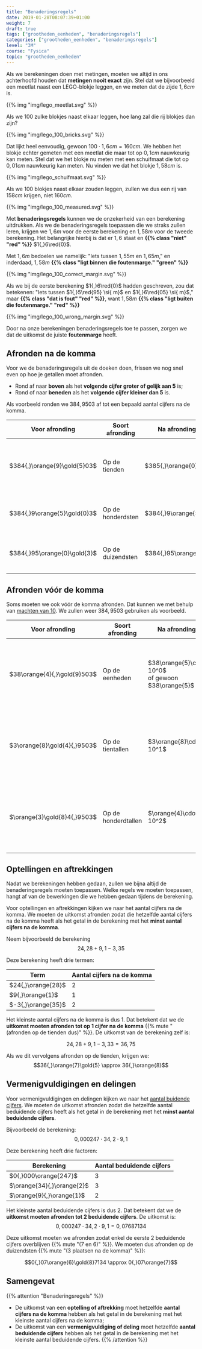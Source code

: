 ```yaml
---
title: "Benaderingsregels"
date: 2019-01-28T08:07:39+01:00
weight: 7
draft: true
tags: ["grootheden_eenheden", "benaderingsregels"]
categories: ["grootheden_eenheden", "benaderingsregels"]
level: "3M"
course: "Fysica"
topic: "grootheden_eenheden"
---
```

Als we berekeningen doen met metingen, moeten we altijd in ons achterhoofd
houden dat **metingen nooit exact** zijn. Stel dat we bijvoorbeeld een meetlat
naast een LEGO-blokje leggen, en we meten dat de zijde
$1{,}6 \si{ cm}$ is.

{{% img "img/lego_meetlat.svg" %}}

Als we 100 zulke blokjes naast elkaar leggen,
hoe lang zal die rij blokjes dan zijn?

{{% img "img/lego_100_bricks.svg" %}}

Dat lijkt heel eenvoudig, gewoon $100 \cdot 1{,}6 \si{ cm} = 160 \si{ cm}$. We
hebben het blokje echter gemeten met een meetlat die maar tot op $0{,}1 \si{
cm}$ nauwkeurig kan meten. Stel dat we het blokje nu meten met een schuifmaat
die tot op $0{,}01 \si{ cm}$ nauwkeurig kan meten. Nu vinden we dat het blokje
$1{,}58 \si{ cm}$ is.

{{% img "img/lego_schuifmaat.svg" %}}

Als we 100 blokjes naast elkaar zouden leggen, zullen we dus een rij van $158
\si{ cm}$ krijgen, niet $160 \si{ cm}$.

{{% img "img/lego_100_measured.svg" %}}

Met **benaderingsregels** kunnen we de onzekerheid van een berekening
uitdrukken. Als we de benaderingsregels toepassen die we straks zullen leren,
krijgen we $1{,}6 \si{ m}$ voor de eerste berekening en $1{,}58 \si{ m}$ voor
de tweede berekening. Het belangrijke hierbij is dat er $1{,}6$ staat en
**{{% class "niet" "red" %}}**
$1{,}6\red{0}$. 

Met $1{,}6 \si{ m}$ bedoelen we namelijk: "Iets tussen $1{,}55 \si{ m}$ en
$1{,}65 \si{ m}$," en inderdaad, $1{,}58 \si{ m}$
**{{% class "ligt binnen die foutenmarge." "green" %}}**

{{% img "img/lego_100_correct_margin.svg" %}}

Als we bij de eerste berekening $1{,}6\red{0}$ hadden geschreven, zou dat
betekenen: "Iets tussen $1{,}5\red{95} \si{ m}$ en $1{,}6\red{05} \si{ m}$,"
maar
**{{% class "dat is fout" "red" %}}**,
want $1{,}58 \si{ m}$
**{{% class "ligt buiten die foutenmarge." "red" %}}**

{{% img "img/lego_100_wrong_margin.svg" %}}

Door na onze berekeningen benaderingsregels toe te passen, zorgen we dat de
uitkomst de juiste **foutenmarge** heeft.

## Afronden na de komma
Voor we de benaderingsregels uit de doeken doen, frissen we nog snel even op
hoe je getallen moet afronden.

* Rond af naar **boven** als het **volgende cijfer groter of gelijk aan 5** is;
* Rond of naar **beneden** als het **volgende cijfer kleiner dan 5** is.

Als voorbeeld ronden we $384{,}9503$ af tot een bepaald aantal cijfers na de
komma.

| Voor afronding                        | Soort afronding         | Na afronding             | Uitleg                                                                                          |
| ------------------------------------- | ----------------------- | ------------------------ | ----------------------------------------------------------------------------------------------- |
| $384{,}\orange{9}\gold{5}03$   | Op de tienden           | $385{,}\orange{0}$     | $\gold{5} \ge 5$ dus $\orange{9}$ wordt $1\orange{0}$, waardoor de $4$ een $5$ wordt   |
| $384{,}9\orange{5}\gold{0}3$   | Op de honderdsten       | $384{,}9\orange{5}$    | $\gold{0} \lt 5$ dus $\orange{5}$ blijft $\orange{5}$                                  |
| $384{,}95\orange{0}\gold{3}$   | Op de duizendsten       | $384{,}95\orange{0}$   | $\gold{3} \lt 5$ dus $\orange{0}$ blijft $\orange{0}$                                  |

## Afronden vóór de komma
Soms moeten we ook vóór de komma afronden.  Dat kunnen we met behulp van
[machten van 10](../machten_van_10).  We zullen weer $384{,}9503$ gebruiken als
voorbeeld.

| Voor afronding                        | Soort afronding       | Na afronding                                          | Uitleg                                                                                                                                          |
|---------------------------------------|-----------------------|-------------------------------------------------------|-------------------------------------------------------------------------------------------------------------------------------------------------|
| $38\orange{4}{,}\gold{9}503$   | Op de eenheden        | $38\orange{5}\cdot 10^0$<br> of gewoon $38\orange{5}$ | $\gold{9} \ge 5$ dus $\orange{4}$ wordt $\orange{5}$<br> Vermenigvuldigen met $10^0 = 1$ omdat we afronden op de **een**heden          |
| $3\orange{8}\gold{4}{,}9503$   | Op de tientallen      | $3\orange{8}\cdot 10^1$                             | $\gold{4} \lt 5$ dus $\orange{8}$ blijft $\orange{8}$<br> Vermenigvuldigen met $10^1 = 10$ omdat we afronden op de **tien**tallen      |
| $\orange{3}\gold{8}4{,}9503$   | Op de honderdtallen   | $\orange{4}\cdot 10^2$                              | $\gold{8} \ge 5$ dus $\orange{3}$ wordt $\orange{4}$<br> Vermenigvuldigen met $10^2 = 100$ omdat we afronden op de **honderd**tallen   |


## Optellingen en aftrekkingen
Nadat we berekeningen hebben gedaan, zullen we bijna altijd de
benaderingsregels moeten toepassen. Welke regels we moeten toepassen, hangt af 
van de bewerkingen die we hebben gedaan tijdens de berekening.

Voor optellingen en aftrekkingen kijken we naar het aantal cijfers na de komma. 
We moeten de uitkomst afronden zodat die hetzelfde aantal cijfers na de komma 
heeft als het getal in de berekening met het **minst aantal cijfers na de 
komma**.

Neem bijvoorbeeld de berekening
$$24{,}28 + 9{,}1 - 3{,}35$$

Deze berekening heeft drie termen:

| Term               | Aantal cijfers na de komma   |
| ------             | ---------------------------- |
| $24{,}\orange{28}$ | 2                            |
| $9{,}\orange{1}$   | 1                            |
| $-3{,}\orange{35}$ | 2                            |

Het kleinste aantal cijfers na de komma is dus 1. Dat betekent dat we de 
**uitkomst moeten afronden tot op 1 cijfer na de komma**
{{% mute "(afronden op de tienden dus)" %}}. De uitkomst van de berekening zelf 
is:

$$24{,}28 + 9{,}1 - 3{,}33 = 36{,}75$$

Als we dit vervolgens afronden op de tienden, krijgen we:
$$36{,}\orange{7}\gold{5} \approx 36{,}\orange{8}$$

## Vermenigvuldigingen en delingen
Voor vermenigvuldigingen en delingen kijken we naar het [aantal buidende 
cijfers](../beduidende_cijfers/#aantal-beduidende-cijfers).  We moeten de 
uitkomst afronden zodat die hetzelfde aantal beduidende cijfers heeft als het 
getal in de berekening met het **minst aantal beduidende cijfers**.

Bijvoorbeeld de berekening:
$$0{,}000247 \cdot 34{,}2 \cdot 9{,}1$$

Deze berekening heeft drie factoren:

| Berekening | Aantal beduidende cijfers |
|------|---------------------------|
| $0{,}000\orange{247}$ | 3 |
| $\orange{34}{,}\orange{2}$ | 3 |
| $\orange{9}{,}\orange{1}$ | 2 |

Het kleinste aantal beduidende cijfers is dus 2. Dat betekent dat we de 
**uitkomst moeten afronden tot 2 beduidende cijfers**. De uitkomst is:
$$0{,}000247 \cdot 34{,}2 \cdot 9{,}1 = 0{,}07687134$$

Deze uitkomst moeten we afronden zodat enkel de eerste 2 beduidende cijfers 
overblijven {{% mute "($7$ en $6$)" %}}. We moeten dus afronden op de 
duizendsten {{% mute "(3 plaatsen na de komma)" %}}:

$$0{,}07\orange{6}\gold{8}7134 \approx 0{,}07\orange{7}$$

## Samengevat
{{% attention "Benaderingsregels" %}}
* De uitkomst van een **optelling of aftrekking** moet hetzelfde **aantal 
  cijfers na de komma** hebben als het getal in de berekening met het kleinste 
  aantal cijfers na de komma;
* De uitkomst van een **vermenigvuldiging of deling** moet hetzelfde **aantal 
  beduidende cijfers** hebben als het getal in de berekening met het kleinste 
  aantal beduidende cijfers.
{{% /attention %}}
